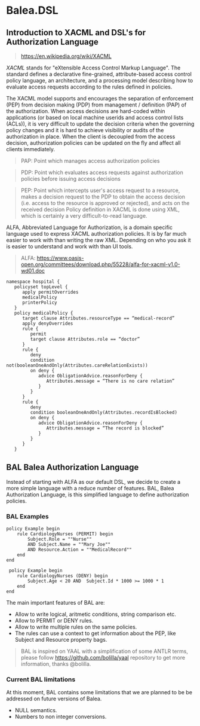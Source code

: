 ﻿# Balea.DSL

## Introduction to XACML and DSL's for Authorization Language

> https://en.wikipedia.org/wiki/XACML 

*XACML* stands for "eXtensible Access Control Markup Language". The standard defines a declarative fine-grained, attribute-based access control policy language, an architecture, and a processing model describing how to evaluate access requests according to the rules defined in policies.

The XACML model supports and encourages the separation of enforcement (PEP) from decision making (PDP) from management / definition (PAP) of the authorization. When access decisions are hard-coded within applications (or based on local machine userids and access control lists (ACLs)), it is very difficult to update the decision criteria when the governing policy changes and it is hard to achieve visibility or audits of the authorization in place. When the client is decoupled from the access decision, authorization policies can be updated on the fly and affect all clients immediately.

> PAP: Point which manages access authorization policies

> PDP: Point which evaluates access requests against authorization policies before issuing access decisions

> PEP: Point which intercepts user's access request to a resource, makes a decision request to the PDP to obtain the access decision
(i.e. access to the resource is approved or rejected), and acts on the received decision
Policy definition in XACML is done using XML, which is certainly a very difficult-to-read language. 

ALFA, Abbreviated Language for Authorization, is a domain specific language used to express XACML authorization policies. It is by far much easier to work with than writing the raw XML. Depending on who you ask it is easier to understand and work with than UI tools.

> ALFA: https://www.oasis-open.org/committees/download.php/55228/alfa-for-xacml-v1.0-wd01.doc 

```alfa
namespace hospital { 
   policyset topLevel {
      apply permitOverrides 
      medicalPolicy 
      printerPolicy
   }
   policy medicalPolicy {
      target clause Attributes.resourceType == “medical-record” 
      apply denyOverrides
      rule {
         permit
         target clause Attributes.role == “doctor”
      }
      rule { 
         deny
         condition not(booleanOneAndOnly(Attributes.careRelationExists)) 
         on deny {
            advice ObligationAdvice.reasonForDeny { 
               Attributes.message = “There is no care relation”
            } 
         }
      } 
      rule {
         deny
         condition booleanOneAndOnly(Attributes.recordIsBlocked) 
         on deny {
            advice ObligationAdvice.reasonForDeny { 
               Attributes.message = “The record is blocked”
            } 
         }
      }
   }

```


## BAL Balea Authorization Language

Instead of starting with ALFA as our default DSL, we decide to create a more simple language with a reduce number of features. BAL, Balea Authorization Language, is this simplified language to define authorization policies.

### BAL Examples

```BAL
policy Example begin
    rule CardiologyNurses (PERMIT) begin
        Subject.Role = ""Nurse"" 
        AND Subject.Name = ""Mary Joe""
        AND Resource.Action = ""MedicalRecord""
    end
end
```

```BAL
 policy Example begin
    rule CardiologyNurses (DENY) begin
        Subject.Age < 20 AND  Subject.Id * 1000 >= 1000 * 1
    end
end
```

The main important features of BAL are:

* Allow to write logical, aritmetic conditions, string comparison etc.
* Allow to PERMIT or DENY rules.
* Allow to write multiple rules on the same policies.
* The rules can use a context to get information about the PEP, like Subject and Resource property bags.

> BAL is inspired on YAAL with a simplification of some ANTLR terms, please follow https://github.com/bolilla/yaal repository to get more information, thanks @bolilla.

### Current BAL limitations

At this moment, BAL contains some limitations that we are planned to be be addressed on future versions of Balea.

 * NULL semantics.
 * Numbers to non integer conversions.